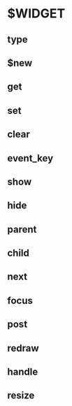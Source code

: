 # $WIDGET

## type

## $new

## get

## set

## clear

## event_key

## show

## hide

## parent

## child

## next

## focus

## post

## redraw

## handle

## resize
